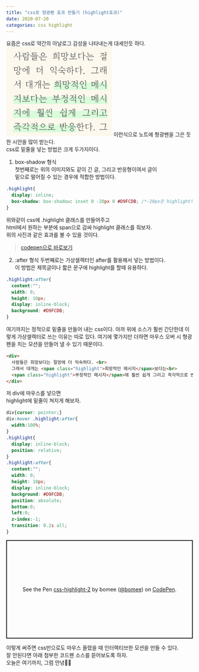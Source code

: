 ```yaml
---
title: "css로 형광펜 효과 만들기 (highlight효과)"
date: 2020-07-20
categories: css highlight
---
```

요즘은 css로 약간의 아날로그 감성을 나타내는게 대세인듯 하다.  
<img src="/images/200727_1.png" alt="highlight 이미지"/>
이런식으로 노트에 형광펜을 그은 듯한 시안을 많이 받는다.   
css로 밑줄을 넣는 방법은 크게 두가지이다.
      
1. box-shadow 형식   
첫번째로는 위의 이미지와도 같이 긴 글, 그리고 반응형이여서 글이      
밑으로 떨어질 수 있는 경우에 적합한 방법이다.
   
```css
.highlight{
  display: inline;
  box-shadow: box-shadow: inset 0 -20px 0 #D9FCDB; /*-20px은 highlight의 두께*/
}
```
   
위와같이 css에 .highlight 클래스를 만들어주고   
html에서 원하는 부분에 span으로 감싸 highlight 클래스를 줘보자.   
위의 사진과 같은 효과를 볼 수 있을 것이다.

> <a href='https://codepen.io/bomee/pen/PoZgxer'>codepen으로 바로보기</a>
   
2. :after 형식
두번째로는 가상셀렉터인 after를 활용해서 넣는 방법이다.   
이 방법은 제목글이나 짧은 문구에 highlight를 할때 유용하다.
   
```css
.highlight:after{
  content:"";
  width: 0;
  height: 10px;
  display: inline-block;
  background: #D9FCDB;
}
```
여기까지는 정적으로 밑줄을 만들어 내는 css이다.
아까 위에 소스가 훨씬 간단한데 이렇게 가상셀렉터로 쓰는 이유는 따로 있다.
여기에 몇가지만 더하면 마우스 오버 시 형광펜을 치는 모션을 만들어 낼 수 있기 때문이다.
   
```html
<div>
  사람들은 희망보다는 절망에 더 익숙하다. <br>
  그래서 대개는 <span class="highlight">희망적인 메시지</span>보다는<br>
  <span class="highlight">부정적인 메시지</span>에 훨씬 쉽게 그리고 즉각적으로 반응한다. 
</div>
```
    
저 div에 마우스를 넣으면   
highlight에 밑줄이 쳐지게 해보자.

```css
div{cursor: pointer;}
div:hover .highlight:after{
  width:100%;
}
.highlight{
  display: inline-block; 
  position: relative;
}
.highlight:after{
  content:"";
  width: 0;
  height: 10px;
  display: inline-block;
  background: #D9FCDB;
  position: absolute;
  bottom:0;
  left:0;
  z-index:-1;
  transition: 0.2s all;
}
```
   
<p class="codepen" data-height="265" data-theme-id="light" data-default-tab="css,result" data-user="bomee" data-slug-hash="PoZgxer" style="height: 265px; box-sizing: border-box; display: flex; align-items: center; justify-content: center; border: 2px solid; margin: 1em 0; padding: 1em;" data-pen-title="css-highlight-2">
  <span>See the Pen <a href="https://codepen.io/bomee/pen/PoZgxer">
  css-highlight-2</a> by bomee (<a href="https://codepen.io/bomee">@bomee</a>)
  on <a href="https://codepen.io">CodePen</a>.</span>
</p>
<script async src="https://static.codepen.io/assets/embed/ei.js"></script>

이렇게 써주면 css만으로도 마우스 올렸을 때 인터렉티브한 모션을 만들 수 있다.    
잘 안된다면 아래 첨부한 코드펜 소스를 뜯어보도록 하자.   
오늘은 여기까지, 그럼 안녕🙋‍♀️
